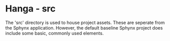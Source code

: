 # Hanga - src

The 'src' directory is used to house project assets. These are seperate from the Sphynx application. However, the default baseline Sphynx project does include some basic, commonly used elements.